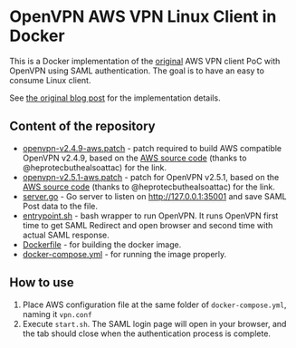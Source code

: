# OpenVPN AWS VPN Linux Client in Docker

This is a Docker implementation of the [original](https://github.com/samm-git/aws-vpn-client) AWS VPN client PoC with OpenVPN using SAML authentication. The goal is to have an easy to consume Linux client.

See [the original blog post](https://smallhacks.wordpress.com/2020/07/08/aws-client-vpn-internals/) for the implementation details.

## Content of the repository

- [openvpn-v2.4.9-aws.patch](openvpn-v2.4.9-aws.patch) - patch required to build
AWS compatible OpenVPN v2.4.9, based on the
[AWS source code](https://amazon-source-code-downloads.s3.amazonaws.com/aws/clientvpn/osx-v1.2.5/openvpn-2.4.5-aws-2.tar.gz) (thanks to @heprotecbuthealsoattac) for the link.
- [openvpn-v2.5.1-aws.patch](openvpn-v2.5.1-aws.patch) - patch for  OpenVPN v2.5.1, based on the
[AWS source code](https://amazon-source-code-downloads.s3.amazonaws.com/aws/clientvpn/osx-v1.2.5/openvpn-2.4.5-aws-2.tar.gz) (thanks to @heprotecbuthealsoattac) for the link.
- [server.go](server.go) - Go server to listen on http://127.0.0.1:35001 and save
SAML Post data to the file.
- [entrypoint.sh](entrypoint.sh) - bash wrapper to run OpenVPN. It runs OpenVPN first time to get SAML Redirect and open
 browser and second time with actual SAML response.
- [Dockerfile](Dockerfile) - for building the docker image.
- [docker-compose.yml](docker-compose.yml) - for running the image properly.

## How to use

1. Place AWS configuration file at the same folder of `docker-compose.yml`, naming it `vpn.conf`
1. Execute `start.sh`. The SAML login page will open in your browser, and the tab should close when the authentication process is complete.